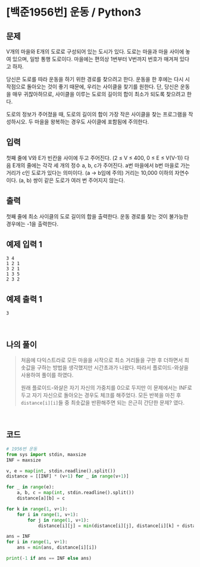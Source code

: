 # [백준1956번] 운동 / Python3

## 문제

V개의 마을와 E개의 도로로 구성되어 있는 도시가 있다. 도로는 마을과 마을 사이에 놓여 있으며, 일방 통행 도로이다. 마을에는 편의상 1번부터 V번까지 번호가 매겨져 있다고 하자.

당신은 도로를 따라 운동을 하기 위한 경로를 찾으려고 한다. 운동을 한 후에는 다시 시작점으로 돌아오는 것이 좋기 때문에, 우리는 사이클을 찾기를 원한다. 단, 당신은 운동을 매우 귀찮아하므로, 사이클을 이루는 도로의 길이의 합이 최소가 되도록 찾으려고 한다.

도로의 정보가 주어졌을 때, 도로의 길이의 합이 가장 작은 사이클을 찾는 프로그램을 작성하시오. 두 마을을 왕복하는 경우도 사이클에 포함됨에 주의한다.

## 입력

첫째 줄에 V와 E가 빈칸을 사이에 두고 주어진다. (2 ≤ V ≤ 400, 0 ≤ E ≤ V(V-1)) 다음 E개의 줄에는 각각 세 개의 정수 a, b, c가 주어진다. a번 마을에서 b번 마을로 가는 거리가 c인 도로가 있다는 의미이다. (a → b임에 주의) 거리는 10,000 이하의 자연수이다. (a, b) 쌍이 같은 도로가 여러 번 주어지지 않는다.

## 출력

첫째 줄에 최소 사이클의 도로 길이의 합을 출력한다. 운동 경로를 찾는 것이 불가능한 경우에는 -1을 출력한다.

## 예제 입력 1

```
3 4
1 2 1
3 2 1
1 3 5
2 3 2
```

## 예제 출력 1

```
3
```

<br>

## 나의 풀이

> 처음에 다익스트라로 모든 마을을 시작으로 최소 거리들을 구한 후 더하면서 최솟값을 구하는 방법을 생각했지만 시간초과가 나왔다. 따라서 플로이드-와샬을 사용하여 풀이를 하였다.
>
> 원래 플로이드-와샬은 자기 자신의 가중치를 0으로 두지만 이 문제에서는 INF로 두고 자기 자신으로 돌아오는 경우도 체크를 해주었다. 모든 반복을 마친 후 `distance[i][i]`들 중 최솟값을 반환해주면 되는 은근히 간단한 문제? 였다.

<br>

## 코드

```python
# 1956번 운동
from sys import stdin, maxsize
INF = maxsize

v, e = map(int, stdin.readline().split())
distance = [[INF] * (v+1) for _ in range(v+1)]

for _ in range(e):
    a, b, c = map(int, stdin.readline().split())
    distance[a][b] = c

for k in range(1, v+1):
    for i in range(1, v+1):
        for j in range(1, v+1):
            distance[i][j] = min(distance[i][j], distance[i][k] + distance[k][j])

ans = INF
for i in range(1, v+1):
    ans = min(ans, distance[i][i])

print(-1 if ans == INF else ans)

```

